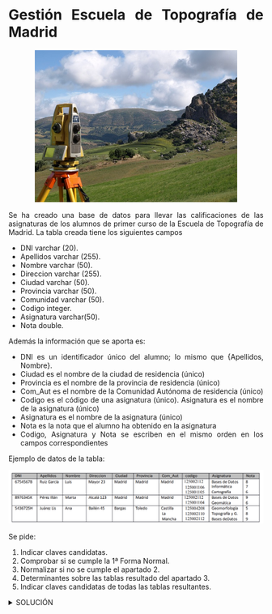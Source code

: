 <div align="justify">

# Gestión Escuela de Topografía de Madrid

<div align="center">
<img src="img/topografia.png" width="400px"/>
</div>

Se ha creado una base de datos para llevar las calificaciones de las asignaturas de los alumnos de primer curso de la Escuela de Topografía de Madrid.
La tabla creada tiene los siguientes campos
- DNI varchar (20).
- Apellidos varchar (255).
- Nombre varchar (50).
- Direccion varchar (255).
- Ciudad varchar (50).
- Provincia varchar (50).
- Comunidad varchar (50).
- Codigo integer.
- Asignatura varchar(50).
- Nota double.

Además la información que se aporta es:
- DNI es un identificador único del alumno; lo mismo que {Apellidos, Nombre}.
- Ciudad es el nombre de la ciudad de residencia (único)
- Provincia es el nombre de la provincia de residencia (único)
- Com_Aut es el nombre de la Comunidad Autónoma de residencia (único)
- Codigo es el código de una asignatura (único). Asignatura es el nombre de la asignatura (único)
- Asignatura es el nombre de la asignatura (único)
- Nota es la nota que el alumno ha obtenido en la asignatura
- Codigo, Asignatura y Nota se escriben en el mismo orden en los campos correspondientes

Ejemplo de datos de la tabla:

<div align="center">
 <img src="img/tabla.png" />
 </div>

Se pide:
1. Indicar claves candidatas.
2. Comprobar si se cumple la 1ª Forma Normal.
3. Normalizar si no se cumple el apartado 2.
4. Determinantes sobre las tablas resultado del apartado 3.
5. Indicar claves candidatas de todas las tablas resultantes.


  <details>
      <summary>SOLUCIÓN</summary>
  </br>

  1. Indicar claves candidatas
  Es una tabla que relaciona alumnos y asignaturas.Claves candidatas
  - DNI, Asignatura. 
  - Apellidos, Nombre, Asignatura.
  - DNI, Codigo.
  - Apellidos, Nombre, Codigo.
  2.Comprobar si se cumple la 1ª Forma Normal.
    No cumple la primera forma normal porque los campos __Código, Asignatura y Nota__ no son atómicos.
  3.Normalizar si no se cumple el apartado 2.

<div align="center">

__Alumno__

 <img src="img/ALUMNO.png" />
 </div>


 <div align="center">

 __Alumno-Asignatura__

 <img src="img/ALUMNO-ASIGNATURA.png" />
 </div>

 <div align="center">

__Asignatura__

 <img src="img/ASIGNATURA.png" />
 </div>

  4.Determinantes sobre las tablas resultado del apartado 3.
  Se relacionan los campos según se indica en la imagén anterior.
  5.Indicar claves candidatas de todas las tablas resultantes.
  - Alumno: dni.
  - Asignatura: código.
  - Alumno-Asignatura: dni,código.


  <details>
      <summary>PULSA PARA VER LA SOLUCIÓN</summary>
  </br>

 </details>

 </div>